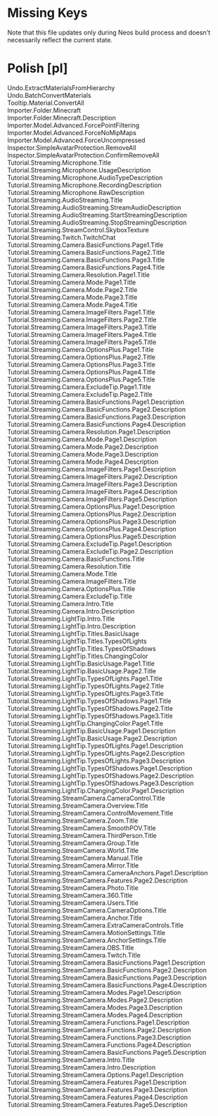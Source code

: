 # Missing Keys
Note that this file updates only during Neos build process and doesn't necessarily reflect the current state.

# Polish [pl]
Undo.ExtractMaterialsFromHierarchy  
Undo.BatchConvertMaterials  
Tooltip.Material.ConvertAll  
Importer.Folder.Minecraft  
Importer.Folder.Minecraft.Description  
Importer.Model.Advanced.ForcePointFiltering  
Importer.Model.Advanced.ForceNoMipMaps  
Importer.Model.Advanced.ForceUncompressed  
Inspector.SimpleAvatarProtection.RemoveAll  
Inspector.SimpleAvatarProtection.ConfirmRemoveAll  
Tutorial.Streaming.Microphone.Title  
Tutorial.Streaming.Microphone.UsageDescription  
Tutorial.Streaming.Microphone.AudioTypeDescription  
Tutorial.Streaming.Microphone.RecordingDescription  
Tutorial.Streaming.Microphone.RawDescription  
Tutorial.Streaming.AudioStreaming.Title  
Tutorial.Streaming.AudioStreaming.StreamAudioDescription  
Tutorial.Streaming.AudioStreaming.StartStreamingDescription  
Tutorial.Streaming.AudioStreaming.StopStreamingDescription  
Tutorial.Streaming.StreamControl.SkyboxTexture  
Tutorial.Streaming.Twitch.TwitchChat  
Tutorial.Streaming.Camera.BasicFunctions.Page1.Title  
Tutorial.Streaming.Camera.BasicFunctions.Page2.Title  
Tutorial.Streaming.Camera.BasicFunctions.Page3.Title  
Tutorial.Streaming.Camera.BasicFunctions.Page4.Title  
Tutorial.Streaming.Camera.Resolution.Page1.Title  
Tutorial.Streaming.Camera.Mode.Page1.Title  
Tutorial.Streaming.Camera.Mode.Page2.Title  
Tutorial.Streaming.Camera.Mode.Page3.Title  
Tutorial.Streaming.Camera.Mode.Page4.Title  
Tutorial.Streaming.Camera.ImageFilters.Page1.Title  
Tutorial.Streaming.Camera.ImageFilters.Page2.Title  
Tutorial.Streaming.Camera.ImageFilters.Page3.Title  
Tutorial.Streaming.Camera.ImageFilters.Page4.Title  
Tutorial.Streaming.Camera.ImageFilters.Page5.Title  
Tutorial.Streaming.Camera.OptionsPlus.Page1.Title  
Tutorial.Streaming.Camera.OptionsPlus.Page2.Title  
Tutorial.Streaming.Camera.OptionsPlus.Page3.Title  
Tutorial.Streaming.Camera.OptionsPlus.Page4.Title  
Tutorial.Streaming.Camera.OptionsPlus.Page5.Title  
Tutorial.Streaming.Camera.ExcludeTip.Page1.Title  
Tutorial.Streaming.Camera.ExcludeTip.Page2.Title  
Tutorial.Streaming.Camera.BasicFunctions.Page1.Description  
Tutorial.Streaming.Camera.BasicFunctions.Page2.Description  
Tutorial.Streaming.Camera.BasicFunctions.Page3.Description  
Tutorial.Streaming.Camera.BasicFunctions.Page4.Description  
Tutorial.Streaming.Camera.Resolution.Page1.Description  
Tutorial.Streaming.Camera.Mode.Page1.Description  
Tutorial.Streaming.Camera.Mode.Page2.Description  
Tutorial.Streaming.Camera.Mode.Page3.Description  
Tutorial.Streaming.Camera.Mode.Page4.Description  
Tutorial.Streaming.Camera.ImageFilters.Page1.Description  
Tutorial.Streaming.Camera.ImageFilters.Page2.Description  
Tutorial.Streaming.Camera.ImageFilters.Page3.Description  
Tutorial.Streaming.Camera.ImageFilters.Page4.Description  
Tutorial.Streaming.Camera.ImageFilters.Page5.Description  
Tutorial.Streaming.Camera.OptionsPlus.Page1.Description  
Tutorial.Streaming.Camera.OptionsPlus.Page2.Description  
Tutorial.Streaming.Camera.OptionsPlus.Page3.Description  
Tutorial.Streaming.Camera.OptionsPlus.Page4.Description  
Tutorial.Streaming.Camera.OptionsPlus.Page5.Description  
Tutorial.Streaming.Camera.ExcludeTip.Page1.Description  
Tutorial.Streaming.Camera.ExcludeTip.Page2.Description  
Tutorial.Streaming.Camera.BasicFunctions.Title  
Tutorial.Streaming.Camera.Resolution.Title  
Tutorial.Streaming.Camera.Mode.Title  
Tutorial.Streaming.Camera.ImageFilters.Title  
Tutorial.Streaming.Camera.OptionsPlus.Title  
Tutorial.Streaming.Camera.ExcludeTip.Title  
Tutorial.Streaming.Camera.Intro.Title  
Tutorial.Streaming.Camera.Intro.Description  
Tutorial.Streaming.LightTip.Intro.Title  
Tutorial.Streaming.LightTip.Intro.Description  
Tutorial.Streaming.LightTip.Titles.BasicUsage  
Tutorial.Streaming.LightTip.Titles.TypesOfLights  
Tutorial.Streaming.LightTip.Titles.TypesOfShadows  
Tutorial.Streaming.LightTip.Titles.ChangingColor  
Tutorial.Streaming.LightTip.BasicUsage.Page1.Title  
Tutorial.Streaming.LightTip.BasicUsage.Page2.Title  
Tutorial.Streaming.LightTip.TypesOfLights.Page1.Title  
Tutorial.Streaming.LightTip.TypesOfLights.Page2.Title  
Tutorial.Streaming.LightTip.TypesOfLights.Page3.Title  
Tutorial.Streaming.LightTip.TypesOfShadows.Page1.Title  
Tutorial.Streaming.LightTip.TypesOfShadows.Page2.Title  
Tutorial.Streaming.LightTip.TypesOfShadows.Page3.Title  
Tutorial.Streaming.LightTip.ChangingColor.Page1.Title  
Tutorial.Streaming.LightTip.BasicUsage.Page1.Description  
Tutorial.Streaming.LightTip.BasicUsage.Page2.Description  
Tutorial.Streaming.LightTip.TypesOfLights.Page1.Description  
Tutorial.Streaming.LightTip.TypesOfLights.Page2.Description  
Tutorial.Streaming.LightTip.TypesOfLights.Page3.Description  
Tutorial.Streaming.LightTip.TypesOfShadows.Page1.Description  
Tutorial.Streaming.LightTip.TypesOfShadows.Page2.Description  
Tutorial.Streaming.LightTip.TypesOfShadows.Page3.Description  
Tutorial.Streaming.LightTip.ChangingColor.Page1.Description  
Tutorial.Streaming.StreamCamera.CameraControl.Title  
Tutorial.Streaming.StreamCamera.Overview.Title  
Tutorial.Streaming.StreamCamera.ControlMovement.Title  
Tutorial.Streaming.StreamCamera.Zoom.Title  
Tutorial.Streaming.StreamCamera.SmoothPOV.Title  
Tutorial.Streaming.StreamCamera.ThirdPerson.Title  
Tutorial.Streaming.StreamCamera.Group.Title  
Tutorial.Streaming.StreamCamera.World.Title  
Tutorial.Streaming.StreamCamera.Manual.Title  
Tutorial.Streaming.StreamCamera.Mirror.Title  
Tutorial.Streaming.StreamCamera.CameraAnchors.Page1.Description  
Tutorial.Streaming.StreamCamera.Features.Page2.Description  
Tutorial.Streaming.StreamCamera.Photo.Title  
Tutorial.Streaming.StreamCamera.360.Title  
Tutorial.Streaming.StreamCamera.Users.Title  
Tutorial.Streaming.StreamCamera.CameraOptions.Title  
Tutorial.Streaming.StreamCamera.Anchor.Title  
Tutorial.Streaming.StreamCamera.ExtraCameraControls.Title  
Tutorial.Streaming.StreamCamera.MotionSettings.Title  
Tutorial.Streaming.StreamCamera.AnchorSettings.Title  
Tutorial.Streaming.StreamCamera.OBS.Title  
Tutorial.Streaming.StreamCamera.Twitch.Title  
Tutorial.Streaming.StreamCamera.BasicFunctions.Page1.Description  
Tutorial.Streaming.StreamCamera.BasicFunctions.Page2.Description  
Tutorial.Streaming.StreamCamera.BasicFunctions.Page3.Description  
Tutorial.Streaming.StreamCamera.BasicFunctions.Page4.Description  
Tutorial.Streaming.StreamCamera.Modes.Page1.Description  
Tutorial.Streaming.StreamCamera.Modes.Page2.Description  
Tutorial.Streaming.StreamCamera.Modes.Page3.Description  
Tutorial.Streaming.StreamCamera.Modes.Page4.Description  
Tutorial.Streaming.StreamCamera.Functions.Page1.Description  
Tutorial.Streaming.StreamCamera.Functions.Page2.Description  
Tutorial.Streaming.StreamCamera.Functions.Page3.Description  
Tutorial.Streaming.StreamCamera.Functions.Page4.Description  
Tutorial.Streaming.StreamCamera.BasicFunctions.Page5.Description  
Tutorial.Streaming.StreamCamera.Intro.Title  
Tutorial.Streaming.StreamCamera.Intro.Description  
Tutorial.Streaming.StreamCamera.Options.Page1.Description  
Tutorial.Streaming.StreamCamera.Features.Page1.Description  
Tutorial.Streaming.StreamCamera.Features.Page3.Description  
Tutorial.Streaming.StreamCamera.Features.Page4.Description  
Tutorial.Streaming.StreamCamera.Features.Page5.Description  


